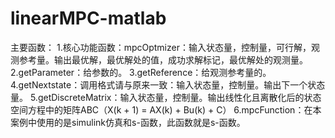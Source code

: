# linearMPC-matlab
主要函数：
1.核心功能函数：mpcOptmizer：输入状态量，控制量，可行解，观测参考量。输出最优解，最优解处的值，成功求解标记，最优解处的观测量。
2.getParameter：给参数的。
3.getReference：给观测参考量的。
4.getNextstate：调用格式请与原来一致：输入状态量，控制量。输出下一个状态量。
5.getDiscreteMatrix：输入状态量，控制量。输出线性化且离散化后的状态空间方程中的矩阵ABC（X(k + 1) = AX(k) + Bu(k) + C）
6.mpcFunction：在本案例中使用的是simulink仿真和s-函数，此函数就是s-函数。
